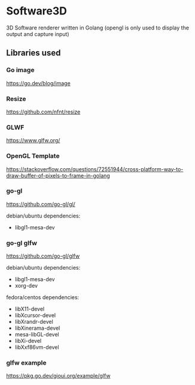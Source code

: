 # Software3D

3D Software renderer written in Golang (opengl is only used to display the output and capture input)

## Libraries used 

### Go image
https://go.dev/blog/image

### Resize
https://github.com/nfnt/resize

### GLWF
https://www.glfw.org/

### OpenGL Template
https://stackoverflow.com/questions/72551944/cross-platform-way-to-draw-buffer-of-pixels-to-frame-in-golang

### go-gl
https://github.com/go-gl/gl/

debian/ubuntu dependencies:
- libgl1-mesa-dev

### go-gl glfw
https://github.com/go-gl/glfw

debian/ubuntu dependencies:
- libgl1-mesa-dev 
- xorg-dev

fedora/centos dependencies:
- libX11-devel 
- libXcursor-devel
- libXrandr-devel
- libXinerama-devel
- mesa-libGL-devel 
- libXi-devel 
- libXxf86vm-devel

### glfw example
https://pkg.go.dev/gioui.org/example/glfw
